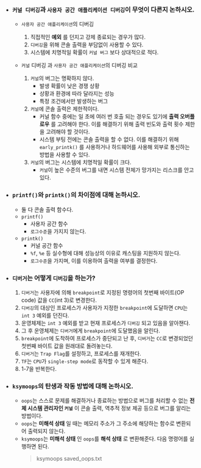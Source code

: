- ### `커널 디버깅`과 `사용자 공간 애플리케이션 디버깅`이 무엇이 다른지 논하시오.
	- `사용자 공간 애플리케이션`의 디버깅
		1. 직접적인 __예외__ 를 던지고 강제 종료되는 경우가 많다.
		2. `디버깅`을 위해 콘솔 출력을 부담없이 사용할 수 있다.
		3. 시스템에 치명적일 확률이 `커널 버그` 보다 상대적으로 적다.
		
	- `커널` 디버깅 과 `사용자 공간 애플리케이션`의 디버깅 비교
		1. `커널`의 버그는 명확하지 않다.
			- 발생 확률이 낮은 경쟁 상황
			- 상황과 환경에 따라 달라지는 성능
			- 특정 조건에서만 발생하는 버그
		2. `커널`에 콘솔 출력은 제한적이다.
			- 커널 함수 중에는 일 초에 여러 번 호출 되는 경우도 있기에 __출력 오버플로우__ 를 고려해야 한다. 이를 해결하기 위해 출력 빈도와 출력 횟수 제한을 고려해야 할 것이다. 
			- 시스템 부팅 전에는 콘솔 출력을 할 수 없다. 이를 해결하기 위해 `early_printk()` 를 사용하거나 하드웨어를 사용해 외부로 통신하는 방법을 사용할 수 있다.
		3. `커널`의 버그는 시스템에 치명적일 확률이 크다.
			- `커널`이 높은 수준의 버그를 내면 시스템 전체가 망가지는 리스크를 안고 있다.
		
- ### `printf()`와 `printk()`의 차이점에 대해 논하시오.
    - 둘 다 콘솔 출력 함수다.
    - `printf()`
        - 사용자 공간 함수
        - `로그수준`을 가지지 않는다.
    - `printk()`
        - 커널 공간 함수
        - `%f`, `%e` 등 실수형에 대해 성능상의 이유로 캐스팅을 지원하지 않는다.
        - `로그수준`을 가지며, 이를 이용하여 출력을 여부를 결정한다.

- ### `디버거`는 어떻게 `디버깅`을 하는가?
    1. `디버거`는 사용자에 의해 `breakpoint`로 지정된 명령어의 첫번째 바이트(OP code) 값을 `CC`(int 3)로 변경한다.
    2. `디버깅`의 대상인 프로세스가 사용자가 지정한 `breakpoint`에 도달하면 `CPU`는 `int 3` 예외를 던진다.
    3. 운영체제는 `int 3` 예외를 받고 현재 프로세스가 `디버깅` 되고 있음을 알아챈다.
    4. 그 후 운영체제는 `디버거`에게 `breakpoint`에 도달했음을 알린다.
    5. `breakpoint`에 도착하여 프로세스가 중단되고 난 후, `디버거`는 `CC`로 변경되었던 첫번째 바이트 값을 원래대로 돌려놓는다.
    6. `디버거`는 `Trap Flag`를 설정하고, 프로세스를 재개한다.
    7. `TF`는 `CPU`가 `single-step mode`로 동작할 수 있게 해준다.
    8. 1-7을 반복한다.

- ### `ksymoops`의 탄생과 작동 방법에 대해 논하시오.
    - `oops`는 스스로 문제를 해결하거나 종료하는 방법으로 버그를 처리할 수 없는 __전체 시스템 관리자인 `커널`__ 이 콘솔 출력, 역추적 정보 제공 등으로 버그를 알리는 방법이다.
    - `oops`는 __미해석 상태__ 일 때는 메모리 주소가 그 주소에 해당하는 함수로 변환되어 출력되지 않는다. 
    - `ksymoops`는 __미해석 상태__ 인 `oops`를 __해석 상태__ 로 변환해준다. 다음 명령어를 실행하면 된다.
        > ksymoops saved_oops.txt